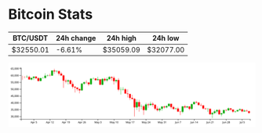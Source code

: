 # Bitcoin Stats

BTC/USDT|24h change|24h high|24h low|
|---|---|---|---|
|$32550.01|-6.61%|$35059.09|$32077.00|

<img src="./chart.svg">
